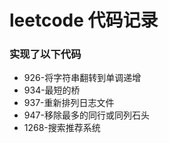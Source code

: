 # leetcode 代码记录
### 实现了以下代码
-  926-将字符串翻转到单调递增
-  934-最短的桥
-  937-重新排列日志文件
-  947-移除最多的同行或同列石头
-  1268-搜索推荐系统